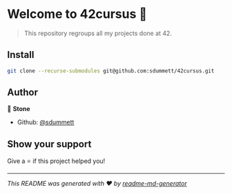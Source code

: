 # Welcome to 42cursus 👋

> This repository regroups all my projects done at 42.

## Install

```sh
git clone --recurse-submodules git@github.com:sdummett/42cursus.git
```

## Author

👤 **Stone**

* Github: [@sdummett](https://github.com/sdummett)

## Show your support

Give a ⭐️ if this project helped you!


***
_This README was generated with ❤️ by [readme-md-generator](https://github.com/kefranabg/readme-md-generator)_